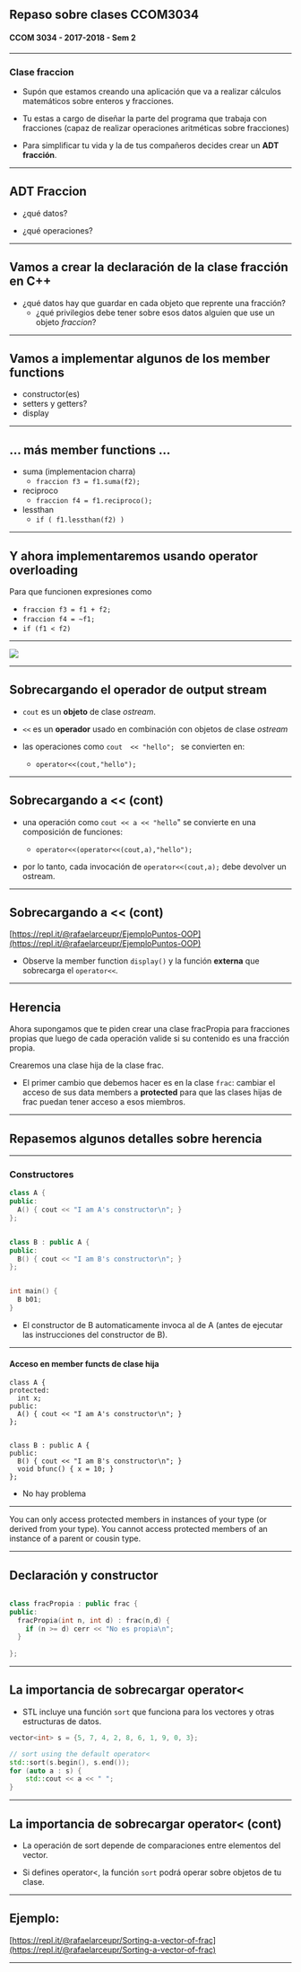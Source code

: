 
## Repaso sobre clases CCOM3034

#### CCOM 3034 - 2017-2018 - Sem 2

---

### Clase fraccion

* Supón que estamos creando una aplicación que va a realizar cálculos matemáticos sobre enteros y fracciones. 

* Tu estas a cargo de diseñar la parte del programa que trabaja con fracciones (capaz de realizar operaciones aritméticas sobre fracciones)

* Para simplificar tu vida y la de tus compañeros decides crear un **ADT fracción**.

--- 

## ADT Fraccion

* ¿qué datos?

* ¿qué operaciones?

---

## Vamos a crear la declaración de la clase fracción en C++

* ¿qué datos hay que guardar en cada objeto que reprente una fracción?
	* ¿qué privilegios debe tener sobre esos datos alguien que use un objeto *fraccion*?

---

## Vamos a implementar algunos de los member functions

* constructor(es)
* setters y getters?
* display

---

## ... más member functions ... 

* suma (implementacion charra)
    * `fraccion f3 = f1.suma(f2);`
* reciproco
    * `fraccion f4 = f1.reciproco();` 
* lessthan
    * `if ( f1.lessthan(f2) )`  

---

## Y ahora implementaremos usando operator overloading

Para que funcionen expresiones como

* `fraccion f3 = f1 + f2;` 
* `fraccion f4 = ~f1;` 
* `if (f1 < f2)` 

---


![](https://scontent-mia3-2.xx.fbcdn.net/v/t1.0-9/13312854_912222522223356_4593980285730674675_n.jpg?_nc_cat=0&oh=360329839bcf46f4eabde8afc0334ff4&oe=5B3A9621) 


---

## Sobrecargando el operador de output stream


* `cout` es un **objeto** de clase *ostream*.
* `<<` es un **operador** usado en combinación con objetos de clase *ostream*

* las operaciones como `cout  << "hello"; ` se convierten en:
    * `operator<<(cout,"hello");`
---


## Sobrecargando a << (cont)

* una operación como `cout << a << "hello`" se convierte en una composición de funciones:
    * `operator<<(operator<<(cout,a),"hello");`

* por lo tanto, cada invocación de `operator<<(cout,a);` debe devolver un ostream.

---

## Sobrecargando a << (cont)


[https://repl.it/@rafaelarceupr/EjemploPuntos-OOP](https://repl.it/@rafaelarceupr/EjemploPuntos-OOP)

* Observe la member function `display()` y la función **externa** que sobrecarga el `operator<<`.

---

## Herencia

Ahora supongamos que te piden crear una clase fracPropia para fracciones propias que luego de
cada operación valide si su contenido es una fracción propia.

Crearemos una clase hija de la clase frac.

* El primer cambio que debemos hacer es en la clase `frac`: cambiar el acceso de sus data members a 
**protected** para que las clases hijas de frac puedan tener acceso a esos miembros.

---

## Repasemos algunos detalles sobre herencia

---

### Constructores

```cpp
class A {
public: 
  A() { cout << "I am A's constructor\n"; }
};


class B : public A {
public: 
  B() { cout << "I am B's constructor\n"; }
};


int main() {
  B b01;
}
```
* El constructor de B automaticamente invoca al de A (antes de ejecutar las instrucciones del constructor de B).

---

#### Acceso en member functs de clase hija

```
class A {
protected:
  int x;
public: 
  A() { cout << "I am A's constructor\n"; }
};


class B : public A {
public: 
  B() { cout << "I am B's constructor\n"; }
  void bfunc() { x = 10; }
};
```

* No hay problema


---


You can only access protected members in instances of your type (or derived from your type).
You cannot access protected members of an instance of a parent or cousin type.

---


## Declaración y constructor

```cpp

class fracPropia : public frac {
public:
  fracPropia(int n, int d) : frac(n,d) {
    if (n >= d) cerr << "No es propia\n";
  }
  
};
```

---

## La importancia de sobrecargar operator<


* STL incluye una función `sort` que funciona para los vectores y otras estructuras de datos.

```cpp
vector<int> s = {5, 7, 4, 2, 8, 6, 1, 9, 0, 3}; 

// sort using the default operator<
std::sort(s.begin(), s.end());
for (auto a : s) {
    std::cout << a << " ";
}  
```

---

## La importancia de sobrecargar operator< (cont)


* La operación de sort depende de comparaciones entre elementos del vector.

* Si defines operator<, la función `sort` podrá operar sobre objetos de tu clase.

---

## Ejemplo:

[https://repl.it/@rafaelarceupr/Sorting-a-vector-of-frac](https://repl.it/@rafaelarceupr/Sorting-a-vector-of-frac)


--- 



